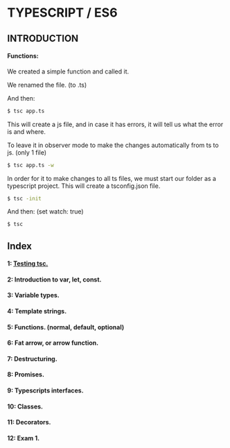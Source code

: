 # TYPESCRIPT / ES6
## INTRODUCTION
#### Functions:

We created a simple function and called it.

We renamed the file. (to .ts)

And then:

```sh
$ tsc app.ts
```

This will create a js file, and in case it has errors, it will tell us what the error is and where.

To leave it in observer mode to make the changes automatically from ts to js. (only 1 file)

```sh
$ tsc app.ts -w
```

In order for it to make changes to all ts files, we must start our folder as a typescript project. This will create a tsconfig.json file.

```sh
$ tsc -init
```

And then: (set watch: true)

```sh
$ tsc
```


## Index
#### 1: [Testing tsc.](https://github.com/Nouvellie/angular8/blob/master/course/02.ts-es6/app.ts)

#### 2: Introduction to var, let, const.

#### 3: Variable types.

#### 4: Template strings.

#### 5: Functions. (normal, default, optional)

#### 6: Fat arrow, or arrow function.

#### 7: Destructuring.

#### 8: Promises.

#### 9: Typescripts interfaces.

#### 10: Classes.

#### 11: Decorators.

#### 12: Exam 1.